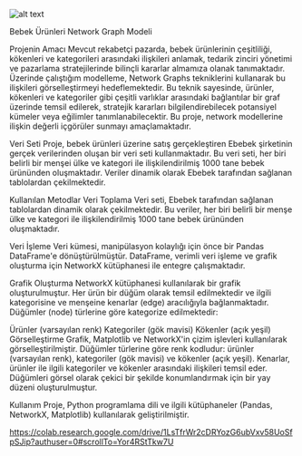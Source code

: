 ![alt text](https://raw.githubusercontent.com/elfsvc/satis-verileri-gorsellestirme/main/Poster_A%C4%9F_Programlama.jpg)



Bebek Ürünleri Network Graph Modeli

Projenin Amacı
Mevcut rekabetçi pazarda, bebek ürünlerinin çeşitliliği, kökenleri ve kategorileri arasındaki ilişkileri anlamak, tedarik zinciri yönetimi ve pazarlama stratejilerinde bilinçli kararlar almamıza olanak tanımaktadır. Üzerinde çalıştığım modelleme, Network Graphs tekniklerini kullanarak bu ilişkileri görselleştirmeyi hedeflemektedir. Bu teknik sayesinde, ürünler, kökenleri ve kategoriler gibi çeşitli varlıklar arasındaki bağlantılar bir graf üzerinde temsil edilerek, stratejik kararları bilgilendirebilecek potansiyel kümeler veya eğilimler tanımlanabilecektir. Bu proje, network modellerine ilişkin değerli içgörüler sunmayı amaçlamaktadır.

Veri Seti
Proje, bebek ürünleri üzerine satış gerçekleştiren Ebebek şirketinin gerçek verilerinden oluşan bir veri seti kullanmaktadır. Bu veri seti, her biri belirli bir menşei ülke ve kategori ile ilişkilendirilmiş 1000 tane bebek ürününden oluşmaktadır. Veriler dinamik olarak Ebebek tarafından sağlanan tablolardan çekilmektedir.

Kullanılan Metodlar
Veri Toplama
Veri seti, Ebebek tarafından sağlanan tablolardan dinamik olarak çekilmektedir. Bu veriler, her biri belirli bir menşe ülke ve kategori ile ilişkilendirilmiş 1000 tane bebek ürününden oluşmaktadır.

Veri İşleme
Veri kümesi, manipülasyon kolaylığı için önce bir Pandas DataFrame'e dönüştürülmüştür. DataFrame, verimli veri işleme ve grafik oluşturma için NetworkX kütüphanesi ile entegre çalışmaktadır.

Grafik Oluşturma
NetworkX kütüphanesi kullanılarak bir grafik oluşturulmuştur. Her ürün bir düğüm olarak temsil edilmektedir ve ilgili kategorisine ve menşeine kenarlar (edge) aracılığıyla bağlanmaktadır. Düğümler (node) türlerine göre kategorize edilmektedir:

Ürünler (varsayılan renk)
Kategoriler (gök mavisi)
Kökenler (açık yeşil)
Görselleştirme
Grafik, Matplotlib ve NetworkX'in çizim işlevleri kullanılarak görselleştirilmiştir. Düğümler türlerine göre renk kodludur: ürünler (varsayılan renk), kategoriler (gök mavisi) ve kökenler (açık yeşil). Kenarlar, ürünler ile ilgili kategoriler ve kökenler arasındaki ilişkileri temsil eder. Düğümleri görsel olarak çekici bir şekilde konumlandırmak için bir yay düzeni oluşturulmuştur.

Kullanım
Proje, Python programlama dili ve ilgili kütüphaneler (Pandas, NetworkX, Matplotlib) kullanılarak geliştirilmiştir. 



https://colab.research.google.com/drive/1LsTfrWr2cDRYozG6ubVxv58UoSfpSJip?authuser=0#scrollTo=Yor4RStTkw7U
